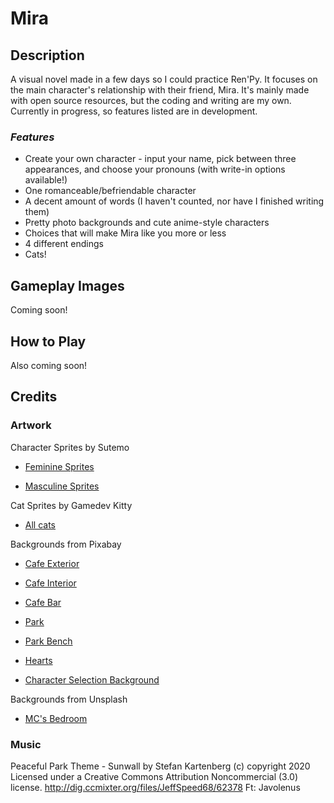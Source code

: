 # **Mira**
## **Description**
A visual novel made in a few days so I could practice Ren'Py. It focuses on the main character's relationship with their friend, Mira. It's mainly made with open source resources, but the coding and writing are my own. Currently in progress, so features listed are in development.

### *Features*
- Create your own character - input your name, pick between three appearances, and choose your pronouns (with write-in options available!)
- One romanceable/befriendable character
- A decent amount of words (I haven't counted, nor have I finished writing them)
- Pretty photo backgrounds and cute anime-style characters
- Choices that will make Mira like you more or less
- 4 different endings
- Cats!

## **Gameplay Images**
Coming soon!

## **How to Play**
Also coming soon!

## **Credits**
### **Artwork**
Character Sprites by Sutemo

- [Feminine Sprites](https://sutemo.itch.io/female-character)

- [Masculine Sprites](https://sutemo.itch.io/male-character-sprite-for-visual-novel)

Cat Sprites by Gamedev Kitty
- [All cats](https://gamedev-kitty.itch.io/8-cute-sleeping-kittens-sprites)

Backgrounds from Pixabay

- [Cafe Exterior](https://pixabay.com/photos/cafe-gourmande-french-caf%C3%A9-bistro-258201/)

- [Cafe Interior](https://pixabay.com/photos/cat-s-cafe-cat-interior-table-rest-4697753/)

- [Cafe Bar](https://pixabay.com/photos/coffee-shop-barista-cafe-worker-1209863/)

- [Park](https://pixabay.com/photos/autumn-fall-season-986350/)

- [Park Bench](https://pixabay.com/photos/wood-bench-pond-autumn-fall-season-986347/)

- [Hearts](https://pixabay.com/illustrations/heart-shape-mother-s-day-3093472/)

- [Character Selection Background](https://pixabay.com/illustrations/texture-background-soft-blue-light-1668079/)

Backgrounds from Unsplash

- [MC's Bedroom](https://unsplash.com/photos/G2rwqKGp1dE)

### **Music**

Peaceful Park Theme - Sunwall by Stefan Kartenberg (c) copyright 2020 Licensed under a Creative Commons Attribution Noncommercial  (3.0) license. http://dig.ccmixter.org/files/JeffSpeed68/62378 Ft: Javolenus
